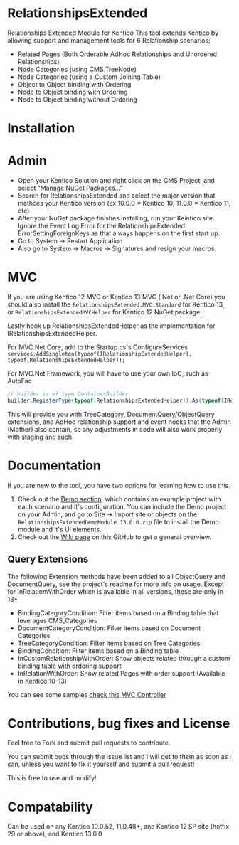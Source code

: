 
# RelationshipsExtended
Relationships Extended Module for Kentico
This tool extends Kentico by allowing support and management tools for 6 Relationship scenarios:

* Related Pages (Both Orderable AdHoc Relationships and Unordered Relationships)
* Node Categories (using CMS.TreeNode)
* Node Categories (using a Custom Joining Table)
* Object to Object binding with Ordering
* Node to Object binding with Ordering
* Node to Object binding without Ordering

# Installation
# Admin
* Open your Kentico Solution and right click on the CMS Project, and select "Manage NuGet Packages..."
* Search for RelationshipsExtended and select the major version that mathces your Kentico version (ex 10.0.0 = Kentico 10, 11.0.0 = Kentico 11, etc)
* After your NuGet package finishes installing, run your Keintico site.  Ignore the Event Log Error for the RelationshipsExtended ErrorSettingForeignKeys as that always happens on the first start up.
* Go to System -> Restart Application
* Also go to System -> Macros -> Signatures and resign your macros.

# MVC
If you are using Kentico 12 MVC or Kentico 13 MVC (.Net or .Net Core) you should also install the `RelationshipsExtended.MVC.Standard` for Kentico 13, or `RelationshipsExtendedMVCHelper` for Kentico 12 NuGet package. 

Lastly hook up RelationshipsExtendedHelper as the implementation for IRelationshipsExtendedHelper.

For MVC.Net Core, add to the Startup.cs's ConfigureServices
`services.AddSingleton(typeof(IRelationshipExtendedHelper), typeof(RelationshipsExtendedHelper));`

For MVC.Net Framework, you will have to use your own IoC, such as AutoFac
```csharp
// builder is of type ContainerBuilder
builder.RegisterType(typeof(RelationshipsExtendedHelper)).As(typeof(IRelationshipExtendedHelper));
```

This will provide you with TreeCategory, DocumentQuery/ObjectQuery extensions, and AdHoc relationship support and event hooks that the Admin (Mother) also contain, so any adjustments in code will also work properly with staging and such.


# Documentation
If you are new to the tool, you have two options for learning how to use this.

1. Check out the [Demo section](https://github.com/KenticoDevTrev/RelationshipsExtended/tree/master/Demo), which contains an example project with each scenario and it's configuration.  You can include the Demo project on your Admin, and go to Site -> Import site or objects on the `RelationshipsExtendedDemoModule.13.0.0.zip`  file to install the Demo module and it's UI elements.
2. Check out the [Wiki page](https://github.com/KenticoDevTrev/RelationshipsExtended/wiki/Relationships-Extended-Overview) on this GitHub to get a general overview.

## Query Extensions
The following Extension methods have been added to all ObjectQuery and DocumentQuery, see the project's readme for more info on usage.  Except for InRelationWithOrder which is available in all versions, these are only in 13+

* BindingCategoryCondition: Filter items based on a Binding table that leverages CMS_Categories
* DocumentCategoryCondition: Filter items based on Document Categories
* TreeCategoryCondition: Filter items based on Tree Categories
* BindingCondition: Filter items based on a Binding table
* InCustomRelationshipWithOrder: Show objects related through a custom binding table with ordering support
* InRelationWithOrder: Show related Pages with order support (Available in Kentico 10-13)

You can see some samples [check this MVC Controller](https://github.com/KenticoDevTrev/RelationshipsExtended/blob/master/Demo/MVC/Controller/TestController.cs)

# Contributions, bug fixes and License
Feel free to Fork and submit pull requests to contribute.

You can submit bugs through the issue list and i will get to them as soon as i can, unless you want to fix it yourself and submit a pull request!

This is free to use and modify!

# Compatability
Can be used on any Kentico 10.0.52, 11.0.48+, and Kentico 12 SP site (hotfix 29 or above), and Kentico 13.0.0
